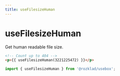 ```yaml
---
title: useFilesizeHuman
---
```


# useFilesizeHuman

Get human readable file size.

```html
<!-- Count up to 404 -->
<p>{{ useFilesizeHuman(3221225472) }}</p>
```

```ts
import { useFilesizeHuman } from '@rozklad/usebox';
```
